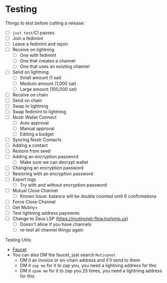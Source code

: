 # Testing

Things to test before cutting a release:

- [ ] `just test`/CI passes
- [ ] Join a fedimint
- [ ] Leave a fedimint and rejoin
- [ ] Receive on lightning
  - [ ] One with fedimint
  - [ ] One that creates a channel
  - [ ] One that uses an existing channel
- [ ] Send on lightning
  - [ ] Small amount (1 sat)
  - [ ] Medium amount (1,000 sat)
  - [ ] Large amount (100,000 sat)
- [ ] Receive on chain
- [ ] Send on chain
- [ ] Swap to lightning
- [ ] Swap fedimint to lightning
- [ ] Nostr Wallet Connect
  - [ ] Auto approval
  - [ ] Manual approval
  - [ ] Editing a budget
- [ ] Syncing Nostr Contacts
- [ ] Adding a contact
- [ ] Restore from seed
- [ ] Adding an encryption password
  - [ ] Make sure we can decrypt wallet
- [ ] Changing an encryption password
- [ ] Restoring with an encryption password
- [ ] Export logs
  - [ ] Try with and without encryption password
- [ ] Mutual Close Channel
  - [ ] Known Issue: balance will be double counted until 6 confirmations
- [ ] Force Close Channel
- [ ] Get Mutiny+
- [ ] Test lightning address payments
- [ ] Change to Zeus LSP (https://mutinynet-flow.lnolymp.us)
  - [ ] Doesn't allow if you have channels
  - [ ] re-test all channel things again

Testing Utils:

- [Faucet](https://faucet.mutinynet.com/)
- You can also DM the faucet, just search `Mutinynet`
  - DM it an invoice or on-chain address and it'll send to them
  - DM it `zap me` for it to zap you, you need a lightning address for this
  - DM it `spam me` for it to zap you 25 times, you need a lightning address for this
